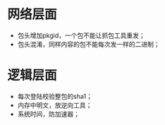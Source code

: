网络层面
===

* 包头增加pkgid，一个包不能让抓包工具重发；
* 包头混淆，同样内容的包不能每次发一样的二进制；

逻辑层面
===

* 每次登陆校验整包的sha1；
* 内存中明文，放逆向工具；
* 系统时间，防加速器；
